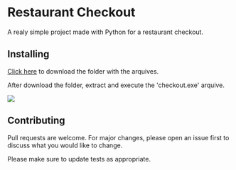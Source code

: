 # Restaurant Checkout

A realy simple project made with Python for a restaurant checkout.

## Installing

 [Click here](https://filebin.net/ehhhvy2ljfj1q67z) to download the folder with the arquives.
 
 After download the folder, extract and execute the 'checkout.exe' arquive.

![](https://user-images.githubusercontent.com/56608210/91247431-a7507f00-e728-11ea-814e-4e46d8bd8391.png)

## Contributing

Pull requests are welcome. For major changes, please open an issue first to discuss what you would like to change.

Please make sure to update tests as appropriate.
